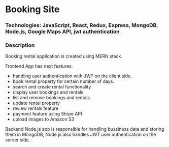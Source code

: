 # Booking Site

### Technologies: JavaScript, React, Redux, Express, MongoDB, Node.js, Google Maps API, jwt authentication

### Description

Booking rental application is created using MERN stack. 

Frontend App has next features: 

* handling user authentication with JWT on the client side.
* book rental property for certain number of days.
* search and create rental functionality
* display user bookings and rentals
* list and remove bookings and rentals
* update rental property
* review rentals feature
* payment feature using Stripe API
* upload images to Amazon S3

Backend Node.js app is responsible for handling bussiness data and storing them in MongoDB, Node.js also handles JWT user authentication on the server side.
